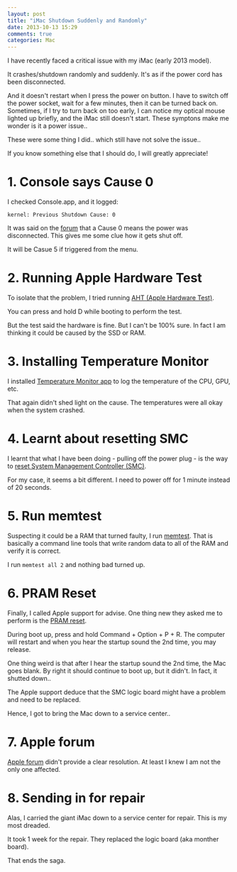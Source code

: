 ```yaml
---
layout: post
title: "iMac Shutdown Suddenly and Randomly"
date: 2013-10-13 15:29
comments: true
categories: Mac
---
```


I have recently faced a critical issue with my iMac (early 2013 model).

It crashes/shutdown randomly and suddenly. It's as if the power cord has been disconnected.

And it doesn't restart when I press the power on button. I have to switch off the power socket, wait for a few minutes, then it can be turned back on. Sometimes, if I try to turn back on too early, I can notice my optical mouse lighted up briefly, and the iMac still doesn't start. These symptons make me wonder is it a power issue..

These were some thing I did.. which still have not solve the issue..

If you know something else that I should do, I will greatly appreciate!

<!-- more -->


# 1. Console says Cause 0

I checked Console.app, and it logged:

	kernel: Previous Shutdown Cause: 0

It was said on the [forum](https://discussions.apple.com/thread/3128527?start=0&tstart=0) that a Cause 0 means the power was disconnected. This gives me some clue how it gets shut off.

It will be Casue 5 if triggered from the menu.


# 2. Running Apple Hardware Test

To isolate that the problem, I tried running [AHT (Apple Hardware Test)](http://support.apple.com/kb/ht1509).

You can press and hold D while booting to perform the test.

But the test said the hardware is fine. But I can't be 100% sure. In fact I am thinking it could be caused by the SSD or RAM.


# 3. Installing Temperature Monitor

I installed [Temperature Monitor app](http://www.macupdate.com/info.php/id/12381/temperature-monitor) to log the temperature of the CPU, GPU, etc.

That again didn't shed light on the cause. The temperatures were all okay when the system crashed.



# 4. Learnt about resetting SMC

I learnt that what I have been doing - pulling off the power plug - is the way to [reset System Management Controller (SMC)](http://support.apple.com/kb/HT3964). 

For my case, it seems a bit different. I need to power off for 1 minute instead of 20 seconds.


# 5. Run memtest

Suspecting it could be a RAM that turned faulty, I run [memtest](http://osxdaily.com/2011/05/03/memtest-mac-ram-test/). That is basically a command line tools that write random data to all of the RAM and verify it is correct.

I run `memtest all 2` and nothing bad turned up.


# 6. PRAM Reset

Finally, I called Apple support for advise. One thing new they asked me to perform is the [PRAM reset](http://support.apple.com/kb/HT1379).

During boot up, press and hold Command + Option + P + R. The computer will restart and when you hear the startup sound the 2nd time, you may release.

One thing weird is that after I hear the startup sound the 2nd time, the Mac goes blank. By right it should continue to boot up, but it didn't. In fact, it shutted down..

The Apple support deduce that the SMC logic board might have a problem and need to be replaced. 

Hence, I got to bring the Mac down to a service center..


# 7. Apple forum

[Apple forum](https://discussions.apple.com/message/23389173#23389173) didn't provide a clear resolution. At least I knew I am not the only one affected.


# 8. Sending in for repair

Alas, I carried the giant iMac down to a service center for repair. This is my most dreaded.

It took 1 week for the repair. They replaced the logic board (aka monther board).

That ends the saga. 

